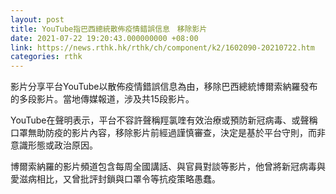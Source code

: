 ```yaml
---
layout: post
title: YouTube指巴西總統散佈疫情錯誤信息　移除影片
date: 2021-07-22 19:20:43.000000000 +08:00
link: https://news.rthk.hk/rthk/ch/component/k2/1602090-20210722.htm
categories: rthk
---
```


影片分享平台YouTube以散佈疫情錯誤信息為由，移除巴西總統博爾索納羅發布的多段影片。當地傳媒報道，涉及共15段影片。

YouTube在聲明表示，平台不容許聲稱羥氯喹有效治療或預防新冠病毒、或聲稱口罩無助防疫的影片內容，移除影片前經過謹慎審查，決定是基於平台守則，而非意識形態或政治原因。

博爾索納羅的影片頻道包含每周全國講話、與官員對談等影片，他曾將新冠病毒與愛滋病相比，又曾批評封鎖與口罩令等抗疫策略愚蠢。
